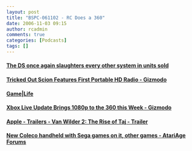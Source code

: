 ```yaml
---
layout: post
title: "BSPC-061102 - RC Does a 360"
date: 2006-11-03 09:15
author: rcadmin
comments: true
categories: [Podcasts]
tags: []
---
```

<h4 class="desc"><a rel="nofollow" href="http://arstechnica.com/journals/thumbs.ars/2006/10/31/5812">The DS once again slaughters every other system in units sold</a></h4>
<h4 class="desc"><a rel="nofollow" href="http://www.gizmodo.com/gadgets//tricked-out-scion-features-first-portable-hd-radio-211284.php">Tricked Out Scion Features First Portable HD Radio - Gizmodo</a></h4>
<h4 class="desc"><a rel="nofollow" href="http://blog.wired.com/games/2006/10/tenbutton_guita.html">Game|Life</a></h4>
<h4 class="desc"><a rel="nofollow" href="http://www.gizmodo.com/gadgets/home-entertainment/xbox-live-update-brings-1080p-to-the-360-this-week-211096.php">Xbox Live Update Brings 1080p to the 360 this Week - Gizmodo</a></h4>
<h4 class="desc"><a rel="nofollow" href="http://www.apple.com/trailers/mgm/vanwilder2theriseoftaj/trailer/">Apple - Trailers - Van Wilder 2: The Rise of Taj - Trailer</a></h4>
<h4 class="desc"><a rel="nofollow" href="http://www.atariage.com/forums/index.php?showtopic=94760">New Coleco handheld with Sega games on it, other games - AtariAge Forums</a></h4>
